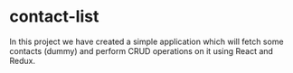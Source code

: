# contact-list
In this project we have created a simple application which will fetch some contacts (dummy) and perform CRUD operations on it using React and Redux.
